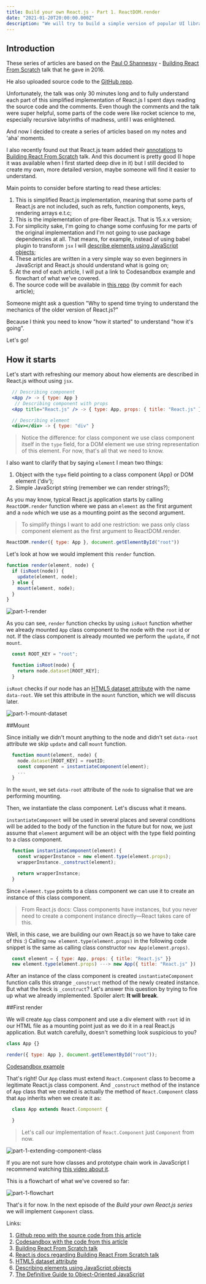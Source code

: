 ```yaml
---
title: Build your own React.js - Part 1. ReactDOM.render
date: "2021-01-20T20:00:00.000Z"
description: "We will try to build a simple version of popular UI library - React.js. In this article we will implement ReactDOM.render"
---
```


## Introduction

These series of articles are based on the <a href="https://twitter.com/zpao" target="_blank" rel="noopener">Paul O Shannessy</a> - <a href="https://www.youtube.com/watch?v=_MAD4Oly9yg" target="_blank" rel="noopener">Building React From Scratch</a> talk that he gave in 2016. 


He also uploaded source code to the <a href="https://github.com/zpao/building-react-from-scratch" target="_blank" rel="noopener">GitHub repo</a>.

Unfortunately, the talk was only 30 minutes long and to fully understand each part of this simplified implementation of React.js I spent days reading the source code and the comments. Even though the comments and the talk were super helpful, some parts of the code were like rocket science to me, especially recursive labyrinths of madness, until I was enlightened.

And now I decided to create a series of articles based on my notes and 'aha' moments.

I also recently found out that React.js team added their <a href="https://reactjs.org/docs/implementation-notes.html" target="_blank" rel="noopener">annotations</a> to <a href="https://www.youtube.com/watch?v=_MAD4Oly9yg" target="_blank" rel="noopener">Building React From Scratch</a> talk. And this document is pretty good (I hope it was available when I first started deep dive in it) but I still decided to create my own, more detailed version, maybe someone will find it easier to understand.

Main points to consider before starting to read these articles:
1. This is simplified React.js implementation, meaning that some parts of React.js are not included, such as refs, function components, keys, rendering arrays e.t.c;
2. This is the implementation of pre-fiber React.js. That is 15.x.x version;
3. For simplicity sake, I'm going to change some confusing for me parts of the original implementation and I'm not going to use package dependencies at all. That means, for example, instead of using babel plugin to transform `jsx` I will <a href="https://reactjs.org/docs/react-without-jsx.html" target="_blank" rel="noopener">describe elements using JavaScript objects</a>;
4. These articles are written in a very simple way so even beginners in JavaScript and React.js should understand what is going on;
5. At the end of each article, I will put a link to Codesandbox example and flowchart of what we've covered.
6. The source code will be available in <a href="https://github.com/RinatRezyapov/build-own-reactjs" target="_blank" rel="noopener">this repo</a> (by commit for each article);

Someone might ask a question "Why to spend time trying to understand the mechanics of the older version of React.js?"

Because I think you need to know "how it started" to understand "how it's going".
 
Let's go!

## How it starts

Let's start with refreshing our memory about how elements are described in React.js without using `jsx`.
```jsx
  // Describing component
  <App /> -> { type: App }
   // Describing component with props
  <App title="React.js" /> -> { type: App, props: { title: "React.js" } }

  // Describing element
  <div></div> -> { type: "div" }
```

>Notice the difference: for class component we use class component itself in the `type` field, for a DOM element we use string representation of this element. For now, that's all that we need to know.

I also want to clarify that by saying `element` I mean two things:
1. Object with the `type` field pointing to a class component (App) or DOM element ('div');
2. Simple JavaScript string (remember we can render strings?);

As you may know, typical React.js application starts by calling `ReactDOM.render` function where we pass an `element` as the first argument and a `node` which we use as a mounting point as the second argument. 

>To simplify things I want to add one restriction: we pass only class component element as the first argument to ReactDOM.render.

```jsx
ReactDOM.render({ type: App }, document.getElementById("root"))
```

Let's look at how we would implement this `render` function.

```js
function render(element, node) {
  if (isRoot(node)) {
    update(element, node);
  } else {
    mount(element, node);
  }
} 
``` 

![part-1-render](./part-1-render.png)

As you can see, `render` function checks by using `isRoot` function whether we already mounted `App` class component to the node with the `root` id or not. If the class component is already mounted we perform the `update`, if not `mount`.

```js
  const ROOT_KEY = "root";

  function isRoot(node) {
    return node.dataset[ROOT_KEY];
  }
```

`isRoot` checks if our node has an <a href="https://developer.mozilla.org/en-US/docs/Learn/HTML/Howto/Use_data_attributes" target="_blank" rel="noopener">HTML5 dataset attribute</a> with the name `data-root`. We set this attribute in the `mount` function, which we will discuss later.

![part-1-mount-dataset](./part-1-mount-dataset.png)

##Mount

Since initially we didn't mount anything to the node and didn't set `data-root` attribute we skip `update` and call `mount` function.

```js
  function mount(element, node) {
    node.dataset[ROOT_KEY] = rootID;
    const component = instantiateComponent(element);
    ... 
  }
```
In the `mount`, we set `data-root` attribute of the `node` to signalise that we are performing mounting.

Then, we instantiate the class component. Let's discuss what it means.

`instantiateComponent` will be used in several places and several conditions will be added to the body of the function in the future but for now, we just assume that `element` argument will be an object with the type field pointing to a class component.

```js
  function instantiateComponent(element) {
    const wrapperInstance = new element.type(element.props);
    wrapperInstance._construct(element);

    return wrapperInstance;
  }
```

Since `element.type` points to a class component we can use it to create an instance of this class component.

> From React.js docs: Class components have instances, but you never need to create a component instance directly—React takes care of this.

Well, in this case, we are building our own React.js so we have to take care of this :) Calling `new element.type(element.props)` in the following code snippet is the same as calling class constructor `new App(element.props)`.

```js
  const element = { type: App, props: { title: "React.js" }}
  new element.type(element.props) ---> new App({ title: "React.js" })
```

After an instance of the class component is created `instantiateComponent` function calls this strange `_construct` method of the newly created instance. But what the heck is `_construct`? Let's answer this question by trying to fire up what we already implemented. Spoiler alert: **It will break**. 

##First render

We will create `App` class component and use a div element with `root` id in our HTML file as a mounting point just as we do it in a real React.js application. But watch carefully, doesn't something look suspicious to you?

```jsx
class App {}

render({ type: App }, document.getElementById("root"));
```

<a href="https://codesandbox.io/s/boring-fog-eexvl?file=/src/index.js" target="_blank" rel="noopener">Codesandbox example</a>

That's right! Our `App` class must extend `React.Component` class to become a legitimate React.js class component. And `_construct` method of the instance of `App` class that we created is actually the method of `React.Component` class that `App` inherits when we create it as:

```jsx
  class App extends React.Component {

  }
```

>Let's call our implementation of `React.Component` just `Component` from now.

![part-1-extending-component-class](./part-1-extending-component-class.png)

If you are not sure how classes and prototype chain work in JavaScript I recommend watching <a href="https://www.youtube.com/watch?a&v=PMfcsYzj-9M" target="_blank" rel="noopener">this video about it</a>.

This is a flowchart of what we've covered so far:

![part-1-flowchart](./part-1-flowchart.png)

That's it for now. In the next episode of the *Build your own React.js series* we will implement `Component` class.

Links:
1. <a href="https://github.com/RinatRezyapov/build-own-reactjs" target="_blank" rel="noopener">Github repo with the source code from this article</a>
2. <a href="https://codesandbox.io/s/boring-fog-eexvl?file=/src/index.js" target="_blank" rel="noopener">Codesandbox with the code from this article</a>
3. <a href="https://www.youtube.com/watch?v=_MAD4Oly9yg" target="_blank" rel="noopener">Building React From Scratch talk</a>
4. <a href="https://reactjs.org/docs/implementation-notes.html" target="_blank" rel="noopener">React.js docs regarding Building React From Scratch talk</a>
5. <a href="https://developer.mozilla.org/en-US/docs/Learn/HTML/Howto/Use_data_attributes" target="_blank" rel="noopener">HTML5 dataset attribute</a>
6. <a href="https://reactjs.org/docs/react-without-jsx.html" target="_blank" rel="noopener">Describing elements using JavaScript objects</a>
7. <a href="https://www.youtube.com/watch?a&v=PMfcsYzj-9M" target="_blank" rel="noopener">The Definitive Guide to Object-Oriented JavaScript</a>